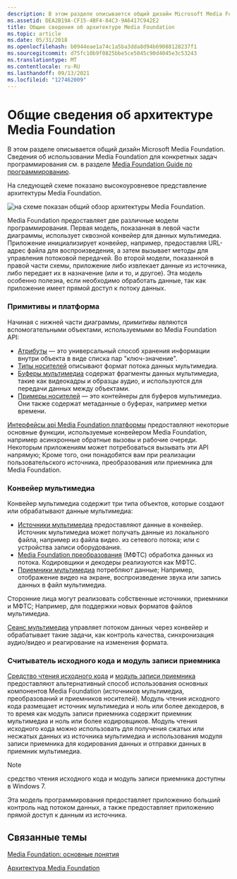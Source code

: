 ```yaml
---
description: В этом разделе описывается общий дизайн Microsoft Media Foundation. Сведения об использовании Media Foundation для конкретных задач программирования см. в разделе Media Foundation Guide по программированию.
ms.assetid: DEA2B19A-CF15-4BF4-84C3-9A6417C942E2
title: Общие сведения об архитектуре Media Foundation
ms.topic: article
ms.date: 05/31/2018
ms.openlocfilehash: b0944eae1a74c1a5ba3dda8d94b69088128237f1
ms.sourcegitcommit: d75fc10b9f0825bbe5ce5045c90d4045e3c53243
ms.translationtype: MT
ms.contentlocale: ru-RU
ms.lasthandoff: 09/13/2021
ms.locfileid: "127462009"
---
```

# <a name="overview-of-the-media-foundation-architecture"></a>Общие сведения об архитектуре Media Foundation

В этом разделе описывается общий дизайн Microsoft Media Foundation. Сведения об использовании Media Foundation для конкретных задач программирования см. в разделе [Media Foundation Guide по программированию](media-foundation-programming-guide.md).

На следующей схеме показано высокоуровневое представление архитектуры Media Foundation.

![на схеме показан общий обзор архитектуры Media Foundation.](images/mfarch01.png)

Media Foundation предоставляет две различные модели программирования. Первая модель, показанная в левой части диаграммы, использует сквозной конвейер для данных мультимедиа. Приложение инициализирует конвейер, например, предоставляя URL-адрес файла для воспроизведения, а затем вызывает методы для управления потоковой передачей. Во второй модели, показанной в правой части схемы, приложение либо извлекает данные из источника, либо передает их в назначение (или и то, и другое). Эта модель особенно полезна, если необходимо обработать данные, так как приложение имеет прямой доступ к потоку данных.

### <a name="primitives-and-platform"></a>Примитивы и платформа

Начиная с нижней части диаграммы, *примитивы* являются вспомогательными объектами, используемыми во Media Foundation API:

-   [Атрибуты](attributes-and-properties.md) — это универсальный способ хранения информации внутри объекта в виде списка пар "ключ-значение".
-   [Типы носителей](media-types.md) описывают формат потока данных мультимедиа.
-   [Буферы мультимедиа](media-buffers.md) содержат фрагменты данных мультимедиа, такие как видеокадры и образцы аудио, и используются для передачи данных между объектами.
-   [Примеры носителей](media-samples.md) — это контейнеры для буферов мультимедиа. Они также содержат метаданные о буферах, например метки времени.

[Интерфейсы api Media Foundation платформы](media-foundation-platform-apis.md) предоставляют некоторые основные функции, используемые конвейером Media Foundation, например асинхронные обратные вызовы и рабочие очереди. Некоторым приложениям может потребоваться вызывать эти API напрямую; Кроме того, они понадобятся вам при реализации пользовательского источника, преобразования или приемника для Media Foundation.

### <a name="media-pipeline"></a>Конвейер мультимедиа

Конвейер мультимедиа содержит три типа объектов, которые создают или обрабатывают данные мультимедиа:

-   [Источники мультимедиа](media-sources.md) предоставляют данные в конвейер. Источник мультимедиа может получать данные из локального файла, например из файла видео. из сетевого потока; или с устройства записи оборудования.
-   [Media Foundation преобразования](media-foundation-transforms.md) (МФТС) обработка данных из потока. Кодировщики и декодеры реализуются как МФТС.
-   [Приемники мультимедиа](media-sinks.md) потребляют данные; Например, отображение видео на экране, воспроизведение звука или запись данных в файл мультимедиа.

Сторонние лица могут реализовать собственные источники, приемники и МФТС; Например, для поддержки новых форматов файлов мультимедиа.

[Сеанс мультимедиа](media-session.md) управляет потоком данных через конвейер и обрабатывает такие задачи, как контроль качества, синхронизация аудио/видео и реагирование на изменения формата.

### <a name="source-reader-and-sink-writer"></a>Считыватель исходного кода и модуль записи приемника

[Средство чтения исходного кода](source-reader.md) и [модуль записи приемника](sink-writer.md) предоставляют альтернативный способ использования основных компонентов Media Foundation (источников мультимедиа, преобразований и приемников носителей). Модуль чтения исходного кода размещает источник мультимедиа и ноль или более декодеров, в то время как модуль записи приемника содержит приемник мультимедиа и ноль или более кодировщиков. Модуль чтения исходного кода можно использовать для получения сжатых или несжатых данных из источника мультимедиа и использования модуля записи приемника для кодирования данных и отправки данных в приемник мультимедиа.

> [!Note]  
> средство чтения исходного кода и модуль записи приемника доступны в Windows 7.

 

Эта модель программирования предоставляет приложению больший контроль над потоком данных, а также предоставляет приложению прямой доступ к данным из источника.

## <a name="related-topics"></a>Связанные темы

<dl> <dt>

[Media Foundation: основные понятия](media-foundation-programming--essential-concepts.md)
</dt> <dt>

[Архитектура Media Foundation](media-foundation-architecture.md)
</dt> </dl>

 

 



